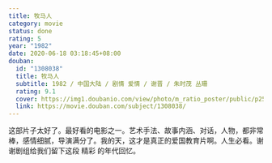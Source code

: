```yaml
---
title: 牧马人
category: movie
status: done
rating: 5
year: "1982"
date: 2020-06-18 03:18:45+08:00
douban:
  id: "1308038"
  title: 牧马人
  subtitle: 1982 / 中国大陆 / 剧情 爱情 / 谢晋 / 朱时茂 丛珊
  rating: 9.1
  cover: https://img1.doubanio.com/view/photo/m_ratio_poster/public/p2517627958.jpg
  link: https://movie.douban.com/subject/1308038/
---
```


这部片子太好了。最好看的电影之一。艺术手法、故事内涵、对话，人物，都非常棒，感情细腻，导演满分了。我的天，这才是真正的爱国教育片啊。人生必看。谢谢剧组给我们留下这段 精彩 的年代回忆。
